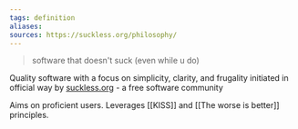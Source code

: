 ```yaml
---
tags: definition
aliases: 
sources: https://suckless.org/philosophy/
---
```


> software that doesn't suck (even while u do)

Quality software with a focus on simplicity, clarity, and frugality initiated in official way by [suckless.org](https://suckless.org) - a free software community

Aims on proficient users.
Leverages [[KISS]] and [[The worse is better]] principles.